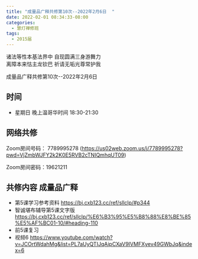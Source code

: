 ```yaml
---
title: "成量品广释共修第10次--2022年2月6日  "
date: 2022-02-01 08:34:33-08:00
categories:
  - 慧灯禅修班
tags:
  - 2015届
---
```

诸法等性本基法界中  自现圆满三身游舞力  
离障本来怙主龙钦巴  祈请无垢光尊常护我  

成量品广释共修第10次--2022年2月6日  

## 时间

- 星期日 晚上温哥华时间 18:30-21:30    

## 网络共修  

Zoom房间号码： 7789995278 (<https://us02web.zoom.us/j/7789995278?pwd=VjZmbWJFY2k2K0E5RVB2cTNIQmhqUT09>)

Zoom房间密码：19621211       

## 共修内容  成量品广释

- 第5课学习参考资料 <https://bj.cxb123.cc/ref/sllclp/#p344>
- 智诚堪布辅导第5课文字版 <https://bj.cxb123.cc/ref/sllclp/%E6%B3%95%E5%B8%88%E8%BE%85%E5%AF%BC01-10/#heading-110>
- 前5课复习
- 视频6 <https://www.youtube.com/watch?v=JCOrtWdahMg&list=PL7aUyQTIJqAipCXaV9IVMFXyev49GWbJq&index=6>